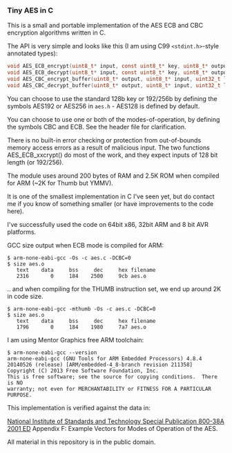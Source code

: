 ### Tiny AES in C

This is a small and portable implementation of the AES ECB and CBC encryption algorithms written in C.

The API is very simple and looks like this (I am using C99 `<stdint.h>`-style annotated types):

```C
void AES_ECB_encrypt(uint8_t* input, const uint8_t* key, uint8_t* output);
void AES_ECB_decrypt(uint8_t* input, const uint8_t* key, uint8_t* output);
void AES_CBC_encrypt_buffer(uint8_t* output, uint8_t* input, uint32_t length, const uint8_t* key, const uint8_t* iv);
void AES_CBC_decrypt_buffer(uint8_t* output, uint8_t* input, uint32_t length, const uint8_t* key, const uint8_t* iv);
```
You can choose to use the standard 128b key or 192/256b by defining the symbols AES192 or AES256 in `aes.h` - AES128 is defined by default.

You can choose to use one or both of the modes-of-operation, by defining the symbols CBC and ECB. See the header file for clarification.

There is no built-in error checking or protection from out-of-bounds memory access errors as a result of malicious input. The two functions AES_ECB_xxcrypt() do most of the work, and they expect inputs of 128 bit length (or 192/256).

The module uses around 200 bytes of RAM and 2.5K ROM when compiled for ARM (~2K for Thumb but YMMV).

It is one of the smallest implementation in C I've seen yet, but do contact me if you know of something smaller (or have improvements to the code here). 

I've successfully used the code on 64bit x86, 32bit ARM and 8 bit AVR platforms.


GCC size output when ECB mode is compiled for ARM:



    $ arm-none-eabi-gcc -Os -c aes.c -DCBC=0
    $ size aes.o
       text    data     bss     dec     hex filename
       2316       0     184    2500     9cb aes.o




.. and when compiling for the THUMB instruction set, we end up around 2K in code size.

    $ arm-none-eabi-gcc -mthumb -Os -c aes.c -DCBC=0
    $ size aes.o
       text    data     bss     dec     hex filename
       1796       0     184    1980     7a7 aes.o



I am using Mentor Graphics free ARM toolchain:


    $ arm-none-eabi-gcc --version
    arm-none-eabi-gcc (GNU Tools for ARM Embedded Processors) 4.8.4 20140526 (release) [ARM/embedded-4_8-branch revision 211358]
    Copyright (C) 2013 Free Software Foundation, Inc.
    This is free software; see the source for copying conditions.  There is NO
    warranty; not even for MERCHANTABILITY or FITNESS FOR A PARTICULAR PURPOSE.




This implementation is verified against the data in:

[National Institute of Standards and Technology Special Publication 800-38A 2001 ED](http://nvlpubs.nist.gov/nistpubs/Legacy/SP/nistspecialpublication800-38a.pdf) Appendix F: Example Vectors for Modes of Operation of the AES.


All material in this repository is in the public domain.
